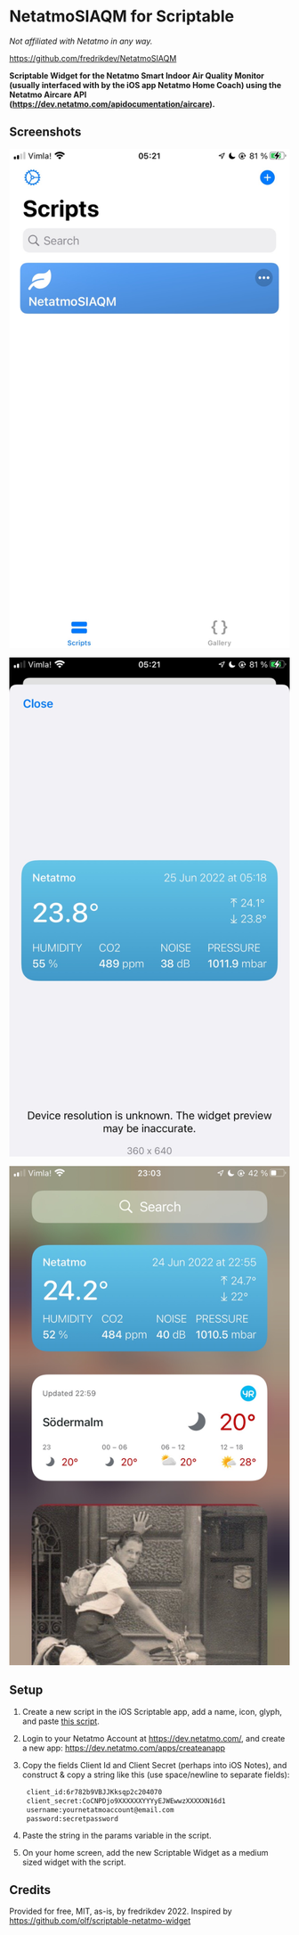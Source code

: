 # NetatmoSIAQM for Scriptable
*Not affiliated with Netatmo in any way.*

https://github.com/fredrikdev/NetatmoSIAQM

**Scriptable Widget for the Netatmo Smart Indoor Air Quality Monitor (usually interfaced with by the iOS app Netatmo Home Coach) using the Netatmo Aircare API (https://dev.netatmo.com/apidocumentation/aircare).**


## Screenshots

![Screenshot1](Screenshot1.JPG?raw=true)

![Screenshot2](Screenshot2.JPG?raw=true)

![Screenshot3](Screenshot3.JPG?raw=true)

## Setup

1) Create a new script in the iOS Scriptable app, add a name, icon, glyph, and paste [this script](NetatmoSIAQM.js).
2) Login to your Netatmo Account at https://dev.netatmo.com/, and create a new app: https://dev.netatmo.com/apps/createanapp
3) Copy the fields Client Id and Client Secret (perhaps into iOS Notes), and construct & copy a string like this (use space/newline to separate fields):
   
        client_id:6r782b9VBJJKksqp2c204070
        client_secret:CoCNPDjo9XXXXXXYYYyEJWEwwzXXXXXN16d1
        username:yournetatmoaccount@email.com
        password:secretpassword

4) Paste the string in the params variable in the script.
5) On your home screen, add the new Scriptable Widget as a medium sized widget with the script.

## Credits

Provided for free, MIT, as-is, by fredrikdev 2022. Inspired by https://github.com/olf/scriptable-netatmo-widget
